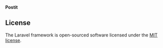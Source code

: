 **Postit** 

## License

The Laravel framework is open-sourced software licensed under the [MIT license](https://opensource.org/licenses/MIT).
